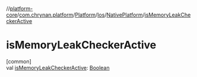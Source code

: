 //[platform-core](../../../../../index.md)/[com.chrynan.platform](../../../index.md)/[Platform](../../index.md)/[Ios](../index.md)/[NativePlatform](index.md)/[isMemoryLeakCheckerActive](is-memory-leak-checker-active.md)

# isMemoryLeakCheckerActive

[common]\
val [isMemoryLeakCheckerActive](is-memory-leak-checker-active.md): [Boolean](https://kotlinlang.org/api/latest/jvm/stdlib/kotlin/-boolean/index.html)
